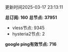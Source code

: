 更新时间2025-03-17 23:13:11

**总订阅: 160**
**总节点: 37951**
- vless节点: 9345
- hysteria2节点: 2

**google ping有效节点: 716**
